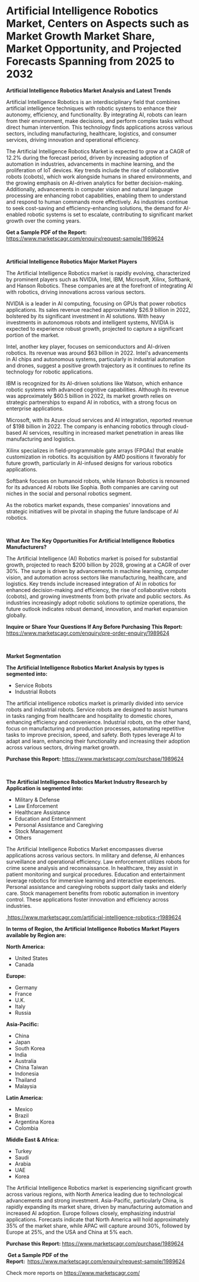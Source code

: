 <p><h1>Artificial Intelligence Robotics Market, Centers on Aspects such as Market Growth Market Share, Market Opportunity, and Projected Forecasts Spanning from 2025 to 2032</h1></p><p><strong>Artificial Intelligence Robotics Market Analysis and Latest Trends</strong></p>
<p><p>Artificial Intelligence Robotics is an interdisciplinary field that combines artificial intelligence techniques with robotic systems to enhance their autonomy, efficiency, and functionality. By integrating AI, robots can learn from their environment, make decisions, and perform complex tasks without direct human intervention. This technology finds applications across various sectors, including manufacturing, healthcare, logistics, and consumer services, driving innovation and operational efficiency.</p><p>The Artificial Intelligence Robotics Market is expected to grow at a CAGR of 12.2% during the forecast period, driven by increasing adoption of automation in industries, advancements in machine learning, and the proliferation of IoT devices. Key trends include the rise of collaborative robots (cobots), which work alongside humans in shared environments, and the growing emphasis on AI-driven analytics for better decision-making. Additionally, advancements in computer vision and natural language processing are enhancing robot capabilities, enabling them to understand and respond to human commands more effectively. As industries continue to seek cost-saving and efficiency-enhancing solutions, the demand for AI-enabled robotic systems is set to escalate, contributing to significant market growth over the coming years.</p></p>
<p><strong>Get a Sample PDF of the Report:&nbsp;</strong> <a href="https://www.marketscagr.com/enquiry/request-sample/1989624?utm_campaign=2335&utm_medium=2&utm_source=Github&utm_content=ia&utm_term=20022025&utm_id=artificial-intelligence-robotics">https://www.marketscagr.com/enquiry/request-sample/1989624</a></p>
<p>&nbsp;</p>
<p><strong>Artificial Intelligence Robotics Major Market Players</strong></p>
<p><p>The Artificial Intelligence Robotics market is rapidly evolving, characterized by prominent players such as NVIDIA, Intel, IBM, Microsoft, Xilinx, Softbank, and Hanson Robotics. These companies are at the forefront of integrating AI with robotics, driving innovations across various sectors.</p><p>NVIDIA is a leader in AI computing, focusing on GPUs that power robotics applications. Its sales revenue reached approximately $26.9 billion in 2022, bolstered by its significant investment in AI solutions. With heavy investments in autonomous robots and intelligent systems, NVIDIA is expected to experience robust growth, projected to capture a significant portion of the market.</p><p>Intel, another key player, focuses on semiconductors and AI-driven robotics. Its revenue was around $63 billion in 2022. Intel's advancements in AI chips and autonomous systems, particularly in industrial automation and drones, suggest a positive growth trajectory as it continues to refine its technology for robotic applications.</p><p>IBM is recognized for its AI-driven solutions like Watson, which enhance robotic systems with advanced cognitive capabilities. Although its revenue was approximately $60.5 billion in 2022, its market growth relies on strategic partnerships to expand AI in robotics, with a strong focus on enterprise applications.</p><p>Microsoft, with its Azure cloud services and AI integration, reported revenue of $198 billion in 2022. The company is enhancing robotics through cloud-based AI services, resulting in increased market penetration in areas like manufacturing and logistics.</p><p>Xilinx specializes in field-programmable gate arrays (FPGAs) that enable customization in robotics. Its acquisition by AMD positions it favorably for future growth, particularly in AI-infused designs for various robotics applications.</p><p>Softbank focuses on humanoid robots, while Hanson Robotics is renowned for its advanced AI robots like Sophia. Both companies are carving out niches in the social and personal robotics segment.</p><p>As the robotics market expands, these companies' innovations and strategic initiatives will be pivotal in shaping the future landscape of AI robotics.</p></p>
<p>&nbsp;</p>
<p><strong>What Are The Key Opportunities For Artificial Intelligence Robotics Manufacturers?</strong></p>
<p><p>The Artificial Intelligence (AI) Robotics market is poised for substantial growth, projected to reach $200 billion by 2028, growing at a CAGR of over 30%. The surge is driven by advancements in machine learning, computer vision, and automation across sectors like manufacturing, healthcare, and logistics. Key trends include increased integration of AI in robotics for enhanced decision-making and efficiency, the rise of collaborative robots (cobots), and growing investments from both private and public sectors. As industries increasingly adopt robotic solutions to optimize operations, the future outlook indicates robust demand, innovation, and market expansion globally.</p></p>
<p><strong>Inquire or Share Your Questions If Any Before Purchasing This Report:</strong> <a href="https://www.marketscagr.com/enquiry/pre-order-enquiry/1989624?utm_campaign=2335&utm_medium=2&utm_source=Github&utm_content=ia&utm_term=20022025&utm_id=artificial-intelligence-robotics">https://www.marketscagr.com/enquiry/pre-order-enquiry/1989624</a></p>
<p>&nbsp;</p>
<p><strong>Market Segmentation</strong></p>
<p><strong>The Artificial Intelligence Robotics Market Analysis by types is segmented into:</strong></p>
<p><ul><li>Service Robots</li><li>Industrial Robots</li></ul></p>
<p><p>The artificial intelligence robotics market is primarily divided into service robots and industrial robots. Service robots are designed to assist humans in tasks ranging from healthcare and hospitality to domestic chores, enhancing efficiency and convenience. Industrial robots, on the other hand, focus on manufacturing and production processes, automating repetitive tasks to improve precision, speed, and safety. Both types leverage AI to adapt and learn, enhancing their functionality and increasing their adoption across various sectors, driving market growth.</p></p>
<p><strong>Purchase this Report:&nbsp;</strong><a href="https://www.marketscagr.com/purchase/1989624?utm_campaign=2335&utm_medium=2&utm_source=Github&utm_content=ia&utm_term=20022025&utm_id=artificial-intelligence-robotics">https://www.marketscagr.com/purchase/1989624</a></p>
<p>&nbsp;</p>
<p><strong>The Artificial Intelligence Robotics Market Industry Research by Application is segmented into:</strong></p>
<p><ul><li>Military & Defense</li><li>Law Enforcement</li><li>Healthcare Assistance</li><li>Education and Entertainment</li><li>Personal Assistance and Caregiving</li><li>Stock Management</li><li>Others</li></ul></p>
<p><p>The Artificial Intelligence Robotics Market encompasses diverse applications across various sectors. In military and defense, AI enhances surveillance and operational efficiency. Law enforcement utilizes robots for crime scene analysis and reconnaissance. In healthcare, they assist in patient monitoring and surgical procedures. Education and entertainment leverage robotics for immersive learning and interactive experiences. Personal assistance and caregiving robots support daily tasks and elderly care. Stock management benefits from robotic automation in inventory control. These applications foster innovation and efficiency across industries.</p></p>
<p><a href="https://www.marketscagr.com/artificial-intelligence-robotics-r1989624?utm_campaign=2335&utm_medium=2&utm_source=Github&utm_content=ia&utm_term=20022025&utm_id=artificial-intelligence-robotics">&nbsp;https://www.marketscagr.com/artificial-intelligence-robotics-r1989624</a></p>
<p><strong>In terms of Region, the Artificial Intelligence Robotics Market Players available by Region are:</strong></p>
<p>
    <p> <strong> North America: </strong>
        <ul>
            <li>United States</li>
            <li>Canada</li>
        </ul>
        </p> 
    <p> <strong> Europe: </strong>
        <ul>
            <li>Germany</li>
            <li>France</li>
            <li>U.K.</li>
            <li>Italy</li>
            <li>Russia</li>
        </ul>
        </p> 
    <p> <strong> Asia-Pacific: </strong>
        <ul>
            <li>China</li>
            <li>Japan</li>
            <li>South Korea</li>
            <li>India</li>
            <li>Australia</li>
            <li>China Taiwan</li>
            <li>Indonesia</li>
            <li>Thailand</li>
            <li>Malaysia</li>
        </ul>
        </p> 
    <p> <strong> Latin America: </strong>
        <ul>
            <li>Mexico</li>
            <li>Brazil</li>
            <li>Argentina Korea</li>
            <li>Colombia</li>
        </ul>
        </p> 
    <p> <strong> Middle East & Africa: </strong>
        <ul>
            <li>Turkey</li>
            <li>Saudi</li>
            <li>Arabia</li>
            <li>UAE</li>
            <li>Korea</li>
        </ul>
    </p>
    </p>
<p><p>The Artificial Intelligence Robotics market is experiencing significant growth across various regions, with North America leading due to technological advancements and strong investment. Asia-Pacific, particularly China, is rapidly expanding its market share, driven by manufacturing automation and increased AI adoption. Europe follows closely, emphasizing industrial applications. Forecasts indicate that North America will hold approximately 35% of the market share, while APAC will capture around 30%, followed by Europe at 25%, and the USA and China at 5% each.</p></p>
<p><strong>Purchase this Report: </strong><a href="https://www.marketscagr.com/purchase/1989624?utm_campaign=2335&utm_medium=2&utm_source=Github&utm_content=ia&utm_term=20022025&utm_id=artificial-intelligence-robotics">https://www.marketscagr.com/purchase/1989624</a></p>
<p>&nbsp;<strong>Get a Sample PDF of the Report:&nbsp;&nbsp;</strong><a href="https://www.marketscagr.com/enquiry/request-sample/1989624?utm_campaign=2335&utm_medium=2&utm_source=Github&utm_content=ia&utm_term=20022025&utm_id=artificial-intelligence-robotics">https://www.marketscagr.com/enquiry/request-sample/1989624</a></p>
<p><strong></strong></p>
<p>Check more reports on <a href="https://www.marketscagr.com/?utm_campaign=2335&utm_medium=2&utm_source=Github&utm_content=ia&utm_term=20022025&utm_id=artificial-intelligence-robotics">https://www.marketscagr.com/</a></p>